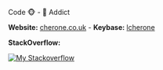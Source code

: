 Code 🐵 - 🍵 Addict

<strong>Website:</strong> [cherone.co.uk](https://cherone.co.uk) -
<strong>Keybase:</strong> [lcherone](https://keybase.io/lcherone)

<strong>StackOverflow:</strong>

[![My Stackoverflow](https://stackexchange.com/users/flair/335034.png?theme=clean)](https://stackoverflow.com/users/661872/lawrence-cherone) 
